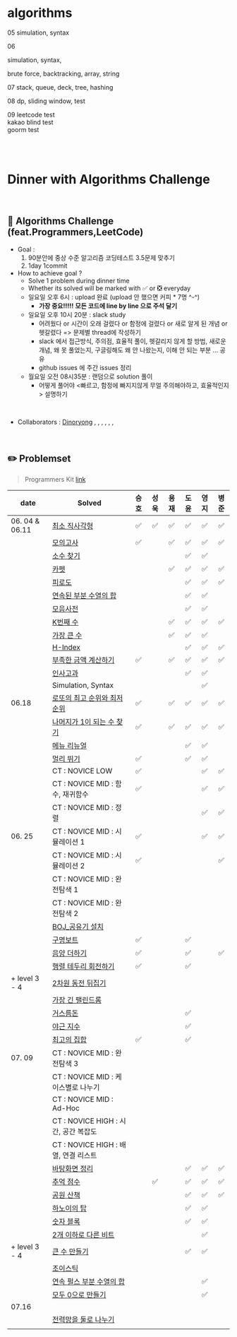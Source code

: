 # algorithms

05
simulation, syntax

06

simulation, syntax, 

brute force, backtracking, array, string

07
stack, queue, deck, tree, hashing

08
dp, sliding window, test

09
leetcode test
<br>
kakao blind test
<br>
goorm test
<br>

<br>
<br>

# Dinner with Algorithms Challenge

<br>

## :notebook_with_decorative_cover: Algorithms Challenge (feat.Programmers,LeetCode)

- Goal :
  1. 90분안에 중상 수준 알고리즘 코딩테스트 3.5문제 맞추기
  2. 1day 1commit
- How to achieve goal ?
  - Solve 1 problem during dinner time
  - Whether its solved will be marked with :white_check_mark: or :negative_squared_cross_mark: everyday
  - 일요일 오후 6시 : upload 완료 (upload 안 했으면 커피 * 7명 ^-^)
    - **가장 중요!!!!!**   **모든 코드에 line by line 으로 주석 달기**
  - 일요일 오후 10시 20분 : slack study
    - 어려웠다 or 시간이 오래 걸렸다 or 함정에 걸렸다 or 새로 알게 된 개념 or 헷갈렸다 => 문제별 thread에 작성하기
    - slack 에서 접근방식, 주의점, 효율적 풀이, 헷갈리지 않게 할 방법, 새로운 개념, 왜 못 풀었는지, 구글링해도 왜 안 나왔는지, 이해 안 되는 부분 ... 공유
    - github issues 에 주간 issues 정리
  - 월요일 오전 08시35분 : 랜덤으로 solution 풀이
    - 어떻게 풀어야 <빠르고, 함정에 빠지지않게 무얼 주의해야하고, 효율적인지> 설명하기

<br>

- Collaborators : [Dinoryong]() , []() , [](), [](), [](), [](), []()

<br>

## :pencil2: Problemset

> Programmers Kit [link](https://school.programmers.co.kr/learn/challenges?order=recent&statuses=solved&page=1&languages=oracle)

| date   | Solved                                                       | 승호 | 성욱 | 용재 | 도윤 | 영지 | 병준 |
| ------ | ------------------------------------------------------------ | :--: | :--: | :--: | :--: | :--: | :--: |
| 06. 04 & 06.11 | [최소 직사각형](https://school.programmers.co.kr/learn/courses/30/lessons/86491) |   ✅   |    ✅  |   ✅   |   ✅   |  ✅   | ✅ |
|        | [모의고사](https://school.programmers.co.kr/learn/courses/30/lessons/42840) |   ✅   |      |   ✅   |   ✅   |   ✅   | ✅ |
|        | [소수 찾기](https://school.programmers.co.kr/learn/courses/30/lessons/42839) |      |      |      |   ✅   |   ✅   |      |
|        | [카펫](https://school.programmers.co.kr/learn/courses/30/lessons/42842) |      |      |   ✅   |   ✅  |   ✅   | ✅ |
|        | [피로도](https://school.programmers.co.kr/learn/courses/30/lessons/87946) |      |      |      |   ✅   |   ✅   | ✅ |
|        | [연속된 부분 수열의 합](https://school.programmers.co.kr/learn/courses/30/lessons/178870) |      |      |      |   ✅   |   ✅   |      |
|        | [모음사전](https://school.programmers.co.kr/learn/courses/30/lessons/84512) |      |      |      |   ✅   |   ✅   |      |
|        | [K번째 수](https://school.programmers.co.kr/learn/courses/30/lessons/42748) |      |      |   ✅   |   ✅   |   ✅   | ✅ |
|        | [가장 큰 수](https://school.programmers.co.kr/learn/courses/30/lessons/42746) |      |      |   ✅   |   ✅   |   ✅   |      |
|        | [H-Index](https://school.programmers.co.kr/learn/courses/30/lessons/42747) |      |      |      |   ✅   |   ✅   | ✅ |
|        | [부족한 금액 계산하기](https://school.programmers.co.kr/learn/courses/30/lessons/82612) |   ✅   |      |   ✅   |   ✅   |  ✅    | ✅ |
|        | [인사고과](https://school.programmers.co.kr/learn/courses/30/lessons/152995) |      |      |      |   ✅   |   ✅   |      |
|        | Simulation, Syntax                                           |      |      |      |      |   ✅   |      |
| 06.18 | [로또의 최고 순위와 최저 순위](https://school.programmers.co.kr/learn/courses/30/lessons/77484) |   ✅   |      |   ✅   |   ✅   | ✅ |  ✅   |
|        | [나머지가 1이 되는 수 찾기](https://school.programmers.co.kr/learn/courses/30/lessons/87389) |   ✅   |      |   ✅   |   ✅   | ✅ |   ✅  |
|        | [메뉴 리뉴얼](https://school.programmers.co.kr/learn/courses/30/lessons/72411) |      |      |      |   ✅   | ✅ |      |
|        | [멀리 뛰기](https://school.programmers.co.kr/learn/courses/30/lessons/12914) |   ✅   |      |      |   ✅   | ✅ |      |
|        | CT : NOVICE LOW                                                 |   ✅   |      |      |      | ✅ |   ✅   |
|        | CT : NOVICE MID : 함수, 재귀함수 |   ✅   |      |      |      | ✅ | ✅ |
|        | CT : NOVICE MID : 정렬 |      |      |      |      | ✅ | ✅ |
| 06. 25         | CT : NOVICE MID : 시뮬레이션 1                               |   ✅   |      |      |      | ✅ | ✅ |
|                | CT : NOVICE MID : 시뮬레이션 2                               |   ✅   |      |      |      |      | ✅ |
|                | CT : NOVICE MID : 완전탐색 1 | | | | | | |
| | CT : NOVICE MID : 완전탐색 2 | | | | | | |
|        | [BOJ_공유기 설치](https://www.acmicpc.net/problem/2110) |      |      |      |      |      |      |
| | [구명보트](https://school.programmers.co.kr/learn/courses/30/lessons/42885) |✅ | | | ✅ | | |
| | [음양 더하기](https://school.programmers.co.kr/learn/courses/30/lessons/76501) |✅ | | | ✅ | | ✅ |
| | [행렬 테두리 회전하기](https://school.programmers.co.kr/learn/courses/30/lessons/77485) |✅ | | |✅ | | |
| + level 3 - 4 | [2차원 동전 뒤집기](https://school.programmers.co.kr/learn/courses/30/lessons/131703?language=python3) | | | | | | |
| | [가장 긴 팰린드롬](https://school.programmers.co.kr/learn/courses/30/lessons/12904) | | | | | | |
| | [거스름돈](https://school.programmers.co.kr/learn/courses/30/lessons/12907) | | | |✅ | | |
| | [야근 지수](https://school.programmers.co.kr/learn/courses/30/lessons/12927) | | | | ✅ | | |
| | [최고의 집합](https://school.programmers.co.kr/learn/courses/30/lessons/12938) |✅ | | | ✅ | | |
| 07. 09 | CT : NOVICE MID : 완전탐색 3 | | | |  | | |
|  | CT : NOVICE MID : 케이스별로 나누기 | | | |  | | |
|  | CT : NOVICE MID : Ad-Hoc | | | |  | | |
|  | CT : NOVICE HIGH : 시간, 공간 복잡도 | | | |  | | |
|  | CT : NOVICE HIGH : 배열, 연결 리스트 | | | |  | | |
|  | [바탕화면 정리](https://school.programmers.co.kr/learn/courses/30/lessons/161990) | | | | ✅ | ✅ | ✅ |
|  | [추억 점수](https://school.programmers.co.kr/learn/courses/30/lessons/176963) | |✅ | | ✅ |✅ | ✅ |
|  | [공원 산책](https://school.programmers.co.kr/learn/courses/30/lessons/172928) | | | | ✅ | ✅ | ✅ |
|  | [하노이의 탑](https://school.programmers.co.kr/learn/courses/30/lessons/12946) | | | | ✅ | ✅ | |
|  | [숫자 블록](https://school.programmers.co.kr/learn/courses/30/lessons/12923) | | | | ✅ | ✅ | |
|  | [2개 이하로 다른 비트](https://school.programmers.co.kr/learn/courses/30/lessons/77885) | | | |  | ✅ | |
| + level 3 - 4 | [큰 수 만들기](https://school.programmers.co.kr/learn/courses/30/lessons/42883) |      |      |      |   ✅   | ✅ |      |
|                | [조이스틱](https://school.programmers.co.kr/learn/courses/30/lessons/42860) | | | | | | |
| | [연속 펄스 부분 수열의 합](https://school.programmers.co.kr/learn/courses/30/lessons/161988) | | | | | ✅ | |
| | [모두 0으로 만들기](https://school.programmers.co.kr/learn/courses/30/lessons/76503) | | | | | ✅ | |
| 07.16 |  | | | | | | |
| | [전력망을 둘로 나누기](https://school.programmers.co.kr/learn/courses/30/lessons/86971) | | | | | | |
| |  | | | | | | |











